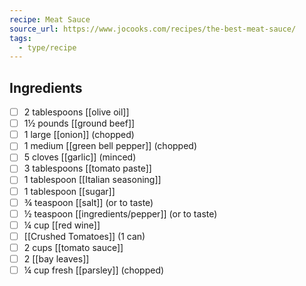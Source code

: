 ```yaml
---
recipe: Meat Sauce
source_url: https://www.jocooks.com/recipes/the-best-meat-sauce/
tags:
  - type/recipe
---
```


## Ingredients

- [ ] 2 tablespoons [[olive oil]]
- [ ] 1½ pounds [[ground beef]]
- [ ] 1 large [[onion]] (chopped)
- [ ] 1 medium [[green bell pepper]] (chopped)
- [ ] 5 cloves [[garlic]] (minced)
- [ ] 3 tablespoons [[tomato paste]]
- [ ] 1 tablespoon [[Italian seasoning]]
- [ ] 1 tablespoon [[sugar]]
- [ ] ¾ teaspoon [[salt]] (or to taste)
- [ ] ½ teaspoon [[ingredients/pepper]] (or to taste)
- [ ] ¼ cup [[red wine]]
- [ ] [[Crushed Tomatoes]] (1 can)
- [ ] 2 cups [[tomato sauce]]
- [ ] 2 [[bay leaves]]
- [ ] ¼ cup fresh [[parsley]] (chopped)

